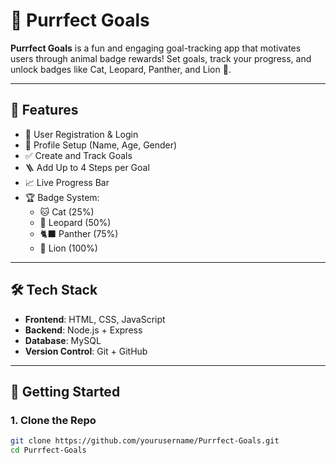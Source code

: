 # 🐾 Purrfect Goals

**Purrfect Goals** is a fun and engaging goal-tracking app that motivates users through animal badge rewards! Set goals, track your progress, and unlock badges like Cat, Leopard, Panther, and Lion 🦁.

---

## 🎯 Features

- 🔐 User Registration & Login
- 👤 Profile Setup (Name, Age, Gender)
- ✅ Create and Track Goals
- 🪜 Add Up to 4 Steps per Goal
- 📈 Live Progress Bar
- 🏆 Badge System:
  - 🐱 Cat (25%)
  - 🐆 Leopard (50%)
  - 🐈‍⬛ Panther (75%)
  - 🦁 Lion (100%)

---

## 🛠 Tech Stack

- **Frontend**: HTML, CSS, JavaScript
- **Backend**: Node.js + Express
- **Database**: MySQL
- **Version Control**: Git + GitHub

---

## 🚀 Getting Started

### 1. Clone the Repo

```bash
git clone https://github.com/yourusername/Purrfect-Goals.git
cd Purrfect-Goals
